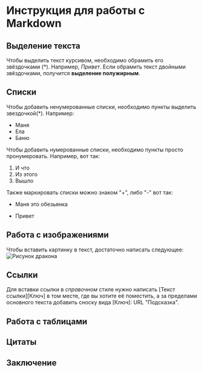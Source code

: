 # Инструкция для работы с Markdown

## Выделение текста
Чтобы выделить текст курсивом, необходимо обрамить его звёздочками (*). Например, *Привет*.
Если обрамить текст двойными звёздочками, получится **выделение полужирным**.

## Списки

Чтобы добавить ненумерованные списки, необходимо пункты выделить звездочкой(*). Например:
* Маня
* Ела
* Баню

Чтобы добавить нумерованные списки, необходимо пункты просто пронумеровать. Например, вот так:
1. И что
2. Из этого 
3. Вышло

Также маркировать списки можно знаком "+", либо "-" вот так:
+ Маня это обезьянка
- Привет

## Работа с изображениями
Чтобы вставить картинку в текст, достаточно написать следующее: ![Рисунок дракона](dragon.jpg)
## Ссылки
Для вставки ссылки в *справочном* стиле нужно написать [Текст ссылки]​[Ключ] в том месте, где вы хотите её поместить, а за пределами основного текста добавить сноску вида [Ключ]: URL "Подсказка".
## Работа с таблицами

## Цитаты

## Заключение